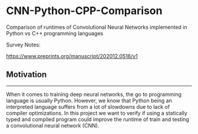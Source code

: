 # CNN-Python-CPP-Comparison
Comparison of runtimes of Convolutional Neural Networks implemented in Python vs C++ programming languages

Survey Notes:

https://www.preprints.org/manuscript/202012.0516/v1

## Motivation
---
When it comes to training deep neural networks, the go to programming language is usually Python. However, we know that Python being an interpreted language suffers from a lot of slowdowns due to lack of compiler optimizations. In this project we want to verify if using a statically typed and compiled program could improve the runtime of train and testing a convolutional neural network (CNN).

